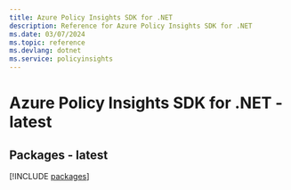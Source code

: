 ```yaml
---
title: Azure Policy Insights SDK for .NET
description: Reference for Azure Policy Insights SDK for .NET
ms.date: 03/07/2024
ms.topic: reference
ms.devlang: dotnet
ms.service: policyinsights
---
```

# Azure Policy Insights SDK for .NET - latest
## Packages - latest
[!INCLUDE [packages](policy-insights-index.md)]